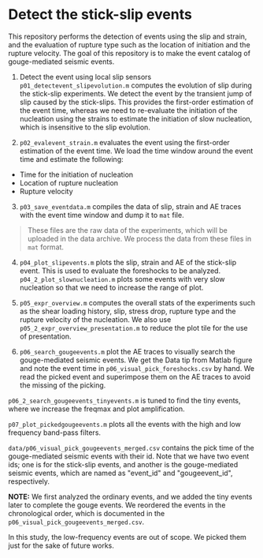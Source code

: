 # Detect the stick-slip events

This repository performs the detection of events using the slip and strain, and the evaluation of rupture type such as the location of initiation and the rupture velocity. The goal of this repository is to make the event catalog of gouge-mediated seismic events.

1. Detect the event using local slip sensors
`p01_detectevent_slipevolution.m` computes the evolution of slip during the stick-slip experiments. We detect the event by the transient jump of slip caused by the stick-slips. This provides the first-order estimation of the event time, whereas we need to re-evaluate the initiation of the nucleation using the strains to estimate the initiation of slow nucleation, which is insensitive to the slip evolution.

2. `p02_evalevent_strain.m` evaluates the event using the first-order estimation of the event time. We load the time window around the event time and estimate the following:
- Time for the initiation of nucleation
- Location of rupture nucleation
- Rupture velocity

3. `p03_save_eventdata.m` compiles the data of slip, strain and AE traces with the event time window and dump it to `mat` file.
> These files are the raw data of the experiments, which will be uploaded in the data archive. We process the data from these files in `mat` format.

4. `p04_plot_slipevents.m` plots the slip, strain and AE of the stick-slip event. This is used to evaluate the foreshocks to be analyzed. `p04_2_plot_slownucleation.m` plots some events with very slow nucleation so that we need to increase the range of plot.

5. `p05_expr_overview.m` computes the overall stats of the experiments such as the shear loading history, slip, stress drop, rupture type and the rupture velocity of the nucleation. We also use `p05_2_expr_overview_presentation.m` to reduce the plot tile for the use of presentation.

6. `p06_search_gougeevents.m` plot the AE traces to visually search the gouge-mediated seismic events. We get the Data tip from Matlab figure and note the event time in `p06_visual_pick_foreshocks.csv` by hand. We read the picked event and superimpose them on the AE traces to avoid the missing of the picking.

`p06_2_search_gougeevents_tinyevents.m` is tuned to find the tiny events, where we increase the freqmax and plot amplification.

`p07_plot_pickedgougeevents.m` plots all the events with the high and low frequency band-pass filters.

`data/p06_visual_pick_gougeevents_merged.csv` contains the pick time of the gouge-mediated seismic events with their id. Note that we have two event ids; one is for the stick-slip events, and another is the gouge-mediated seismic events, which are named as "event_id" and "gougeevent_id", respectively.

**NOTE:** We first analyzed the ordinary events, and we added the tiny events later to complete the gouge events. We reordered the events in the chronological order, which is documented in the `p06_visual_pick_gougeevents_merged.csv`.

In this study, the low-frequency events are out of scope. We picked them just for the sake of future works.

